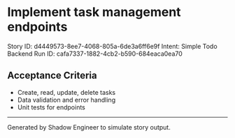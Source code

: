 # Implement task management endpoints

Story ID: d4449573-8ee7-4068-805a-6de3a6ff6e9f
Intent: Simple Todo Backend
Run ID: cafa7337-1882-4cb2-b590-684eaca0ea70

## Acceptance Criteria
- Create, read, update, delete tasks
- Data validation and error handling
- Unit tests for endpoints

---
Generated by Shadow Engineer to simulate story output.
